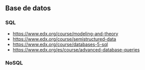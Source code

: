 ## Base de datos

### SQL 
  - https://www.edx.org/course/modeling-and-theory
  - https://www.edx.org/course/semistructured-data
  - https://www.edx.org/course/databases-5-sql
  - https://www.edx.org/es/course/advanced-database-queries
  
### NoSQL 

